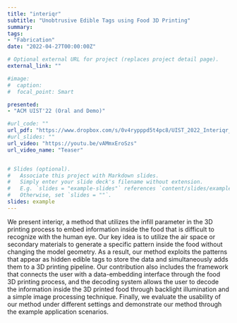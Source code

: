 ```yaml
---
title: "interiqr"
subtitle: "Unobtrusive Edible Tags using Food 3D Printing"
summary: 
tags:
- "Fabrication"
date: "2022-04-27T00:00:00Z"

# Optional external URL for project (replaces project detail page).
external_link: ""

#image:
#  caption: 
#  focal_point: Smart

presented: 
- "ACM UIST'22 (Oral and Demo)"

#url_code: ""
url_pdf: "https://www.dropbox.com/s/0v4rypppd5t4pc8/UIST_2022_Interiqr_Miyatake.pdf?dl=0"
#url_slides: ""
url_video: "https://youtu.be/vAMmxEroSzs"
url_video_name: "Teaser"


# Slides (optional).
#   Associate this project with Markdown slides.
#   Simply enter your slide deck's filename without extension.
#   E.g. `slides = "example-slides"` references `content/slides/example-slides.md`.
#   Otherwise, set `slides = ""`.
slides: example
---
```

We present interiqr, a method that utilizes the infill parameter in the 3D printing process to embed information inside the food that is difficult to recognize with the human eye. Our key idea is to utilize the air space or secondary materials to generate a specific pattern inside the food without changing the model geometry. As a result, our method exploits the patterns that appear as hidden edible tags to store the data and simultaneously adds them to a 3D printing pipeline. Our contribution also includes the framework that connects the user with a data-embedding interface through the food 3D printing process, and the decoding system allows the user to decode the information inside the 3D printed food through backlight illumination and a simple image processing technique. Finally, we evaluate the usability of our method under different settings and demonstrate our method through the example application scenarios.<br>


